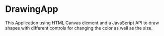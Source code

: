 # DrawingApp
This Application using HTML Canvas element and a JavaScript API to draw shapes with different controls for changing the color as well as the size.
